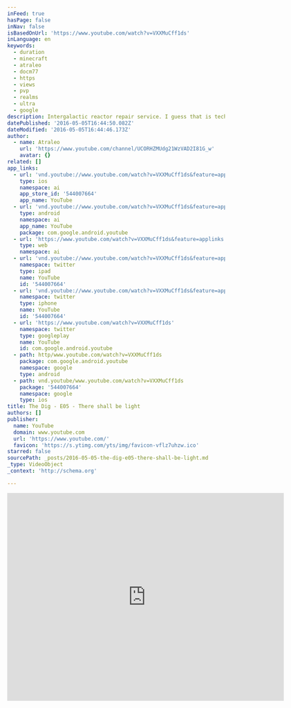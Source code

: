 ```yaml
---
inFeed: true
hasPage: false
inNav: false
isBasedOnUrl: 'https://www.youtube.com/watch?v=VXXMuCff1ds'
inLanguage: en
keywords:
  - duration
  - minecraft
  - atraleo
  - docm77
  - https
  - views
  - pvp
  - realms
  - ultra
  - google
description: Intergalactic reactor repair service. I guess that is technically in the job description of an astronaut.
datePublished: '2016-05-05T16:44:50.082Z'
dateModified: '2016-05-05T16:44:46.173Z'
author:
  - name: Atraleo
    url: 'https://www.youtube.com/channel/UCORHZMUdg21WzVAD2I81G_w'
    avatar: {}
related: []
app_links:
  - url: 'vnd.youtube://www.youtube.com/watch?v=VXXMuCff1ds&feature=applinks'
    type: ios
    namespace: ai
    app_store_id: '544007664'
    app_name: YouTube
  - url: 'vnd.youtube://www.youtube.com/watch?v=VXXMuCff1ds&feature=applinks'
    type: android
    namespace: ai
    app_name: YouTube
    package: com.google.android.youtube
  - url: 'https://www.youtube.com/watch?v=VXXMuCff1ds&feature=applinks'
    type: web
    namespace: ai
  - url: 'vnd.youtube://www.youtube.com/watch?v=VXXMuCff1ds&feature=applinks'
    namespace: twitter
    type: ipad
    name: YouTube
    id: '544007664'
  - url: 'vnd.youtube://www.youtube.com/watch?v=VXXMuCff1ds&feature=applinks'
    namespace: twitter
    type: iphone
    name: YouTube
    id: '544007664'
  - url: 'https://www.youtube.com/watch?v=VXXMuCff1ds'
    namespace: twitter
    type: googleplay
    name: YouTube
    id: com.google.android.youtube
  - path: http/www.youtube.com/watch?v=VXXMuCff1ds
    package: com.google.android.youtube
    namespace: google
    type: android
  - path: vnd.youtube/www.youtube.com/watch?v=VXXMuCff1ds
    package: '544007664'
    namespace: google
    type: ios
title: The Dig - E05 - There shall be light
authors: []
publisher:
  name: YouTube
  domain: www.youtube.com
  url: 'https://www.youtube.com/'
  favicon: 'https://s.ytimg.com/yts/img/favicon-vflz7uhzw.ico'
starred: false
sourcePath: _posts/2016-05-05-the-dig-e05-there-shall-be-light.md
_type: VideoObject
_context: 'http://schema.org'

---
```

<iframe src="https://cdn.embedly.com/widgets/media.html?src=https%3A%2F%2Fwww.youtube.com%2Fembed%2FVXXMuCff1ds%3Ffeature%3Doembed&amp;url=https%3A%2F%2Fwww.youtube.com%2Fwatch%3Fv%3DVXXMuCff1ds&amp;image=https%3A%2F%2Fi.ytimg.com%2Fvi%2FVXXMuCff1ds%2Fhqdefault.jpg&amp;key=b7d04c9b404c499eba89ee7072e1c4f7&amp;type=text%2Fhtml&amp;schema=youtube" width="640" height="480" scrolling="no" frameborder="0" allowfullscreen="" style=""></iframe>